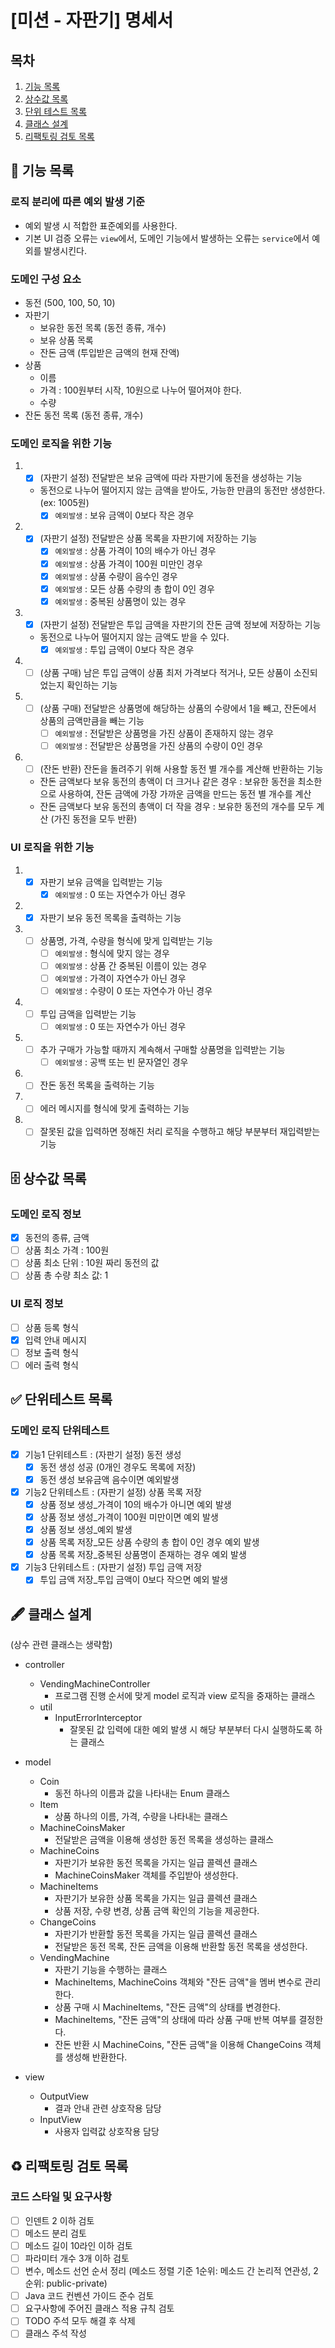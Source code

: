 # [미션 - 자판기] 명세서

## 목차

1. [기능 목록](#-기능-목록)
2. [상수값 목록](#-상수값-목록)
3. [단위 테스트 목록](#-단위테스트-목록)
4. [클래스 설계](#-클래스-설계)
5. [리팩토링 검토 목록](#%EF%B8%8F-리팩토링-검토-목록)

## 🚀 기능 목록

### 로직 분리에 따른 예외 발생 기준

- 예외 발생 시 적합한 표준예외를 사용한다.
- 기본 UI 검증 오류는 `view`에서, 도메인 기능에서 발생하는 오류는 `service`에서 예외를 발생시킨다.

### 도메인 구성 요소

- 동전 (500, 100, 50, 10)
- 자판기
    - 보유한 동전 목록 (동전 종류, 개수)
    - 보유 상품 목록
    - 잔돈 금액 (투입받은 금액의 현재 잔액)
- 상품
    - 이름
    - 가격 : 100원부터 시작, 10원으로 나누어 떨어져야 한다.
    - 수량
- 잔돈 동전 목록 (동전 종류, 개수)

### 도메인 로직을 위한 기능

1.
    - [x] (자판기 설정) 전달받은 보유 금액에 따라 자판기에 동전을 생성하는 기능
    - 동전으로 나누어 떨어지지 않는 금액을 받아도, 가능한 만큼의 동전만 생성한다. (ex: 1005원)
        - [x] `예외발생` : 보유 금액이 0보다 작은 경우
2.
    - [x] (자판기 설정) 전달받은 상품 목록을 자판기에 저장하는 기능
        - [x] `예외발생` : 상품 가격이 10의 배수가 아닌 경우
        - [x] `예외발생` : 상품 가격이 100원 미만인 경우
        - [x] `예외발생` : 상품 수량이 음수인 경우
        - [x] `예외발생` : 모든 상품 수량의 총 합이 0인 경우
        - [x] `예외발생` : 중복된 상품명이 있는 경우
3.
    - [x] (자판기 설정) 전달받은 투입 금액을 자판기의 잔돈 금액 정보에 저장하는 기능
    - 동전으로 나누어 떨어지지 않는 금액도 받을 수 있다.
        - [x] `예외발생` : 투입 금액이 0보다 작은 경우
4.
    - [ ] (상품 구매) 남은 투입 금액이 상품 최저 가격보다 적거나, 모든 상품이 소진되었는지 확인하는 기능
5.
    - [ ] (상품 구매) 전달받은 상품명에 해당하는 상품의 수량에서 1을 빼고, 잔돈에서 상품의 금액만큼을 빼는 기능
        - [ ] `예외발생` : 전달받은 상품명을 가진 상품이 존재하지 않는 경우
        - [ ] `예외발생` : 전달받은 상품명을 가진 상품의 수량이 0인 경우
6.
    - [ ] (잔돈 반환) 잔돈을 돌려주기 위해 사용할 동전 별 개수를 계산해 반환하는 기능
    - 잔돈 금액보다 보유 동전의 총액이 더 크거나 같은 경우 : 보유한 동전을 최소한으로 사용하여, 잔돈 금액에 가장 가까운 금액을 만드는 동전 별 개수를 계산
    - 잔돈 금액보다 보유 동전의 총액이 더 작을 경우 : 보유한 동전의 개수를 모두 계산 (가진 동전을 모두 반환)

### UI 로직을 위한 기능

1.
    - [x] 자판기 보유 금액을 입력받는 기능
        - [x] `예외발생` : 0 또는 자연수가 아닌 경우
2.
    - [x] 자판기 보유 동전 목록을 출력하는 기능
3.
    - [ ] 상품명, 가격, 수량을 형식에 맞게 입력받는 기능
        - [ ] `예외발생` : 형식에 맞지 않는 경우
        - [ ] `예외발생` : 상품 간 중복된 이름이 있는 경우
        - [ ] `예외발생` : 가격이 자연수가 아닌 경우
        - [ ] `예외발생` : 수량이 0 또는 자연수가 아닌 경우
4.
    - [ ] 투입 금액을 입력받는 기능
        - [ ] `예외발생` : 0 또는 자연수가 아닌 경우
5.
    - [ ] 추가 구매가 가능할 때까지 계속해서 구매할 상품명을 입력받는 기능
        - [ ] `예외발생` : 공백 또는 빈 문자열인 경우
6.
    - [ ] 잔돈 동전 목록을 출력하는 기능
7.
    - [ ] 에러 메시지를 형식에 맞게 출력하는 기능
8.
    - [ ] 잘못된 값을 입력하면 정해진 처리 로직을 수행하고 해당 부분부터 재입력받는 기능

## 🗄 상수값 목록

### 도메인 로직 정보

- [x] 동전의 종류, 금액
- [ ] 상품 최소 가격 : 100원
- [ ] 상품 최소 단위 : 10원 짜리 동전의 값
- [ ] 상품 총 수량 최소 값: 1

### UI 로직 정보

- [ ] 상품 등록 형식
- [x] 입력 안내 메시지
- [ ] 정보 출력 형식
- [ ] 에러 출력 형식

## ✅ 단위테스트 목록

### 도메인 로직 단위테스트

- [x] 기능1 단위테스트 : (자판기 설정) 동전 생성
    - [x] 동전 생성 성공 (0개인 경우도 목록에 저장)
    - [x] 동전 생성 보유금액 음수이면 예외발생
- [x] 기능2 단위테스트 : (자판기 설정) 상품 목록 저장
    - [x] 상품 정보 생성_가격이 10의 배수가 아니면 예외 발생
    - [x] 상품 정보 생성_가격이 100원 미만이면 예외 발생
    - [x] 상품 정보 생성_예외 발생
    - [x] 상품 목록 저장_모든 상품 수량의 총 합이 0인 경우 예외 발생
    - [x] 상품 목록 저장_중복된 상품명이 존재하는 경우 예외 발생
- [x] 기능3 단위테스트 : (자판기 설정) 투입 금액 저장
    - [x] 투입 금액 저장_투입 금액이 0보다 작으면 예외 발생

## 🖋 클래스 설계

(상수 관련 클래스는 생략함)

- controller
    - VendingMachineController
        - 프로그램 진행 순서에 맞게 model 로직과 view 로직을 중재하는 클래스
    - util
        - InputErrorInterceptor
            - 잘못된 값 입력에 대한 예외 발생 시 해당 부분부터 다시 실행하도록 하는 클래스

- model
    - Coin
        - 동전 하나의 이름과 값을 나타내는 Enum 클래스
    - Item
        - 상품 하나의 이름, 가격, 수량을 나타내는 클래스
    - MachineCoinsMaker
        - 전달받은 금액을 이용해 생성한 동전 목록을 생성하는 클래스
    - MachineCoins
        - 자판기가 보유한 동전 목록을 가지는 일급 콜렉션 클래스
        - MachineCoinsMaker 객체를 주입받아 생성한다.
    - MachineItems
        - 자판기가 보유한 상품 목록을 가지는 일급 콜렉션 클래스
        - 상품 저장, 수량 변경, 상품 금액 확인의 기능을 제공한다.
    - ChangeCoins
        - 자판기가 반환할 동전 목록을 가지는 일급 콜렉션 클래스
        - 전달받은 동전 목록, 잔돈 금액을 이용해 반환할 동전 목록을 생성한다.
    - VendingMachine
        - 자판기 기능을 수행하는 클래스
        - MachineItems, MachineCoins 객체와 "잔돈 금액"을 멤버 변수로 관리한다.
        - 상품 구매 시 MachineItems, "잔돈 금액"의 상태를 변경한다.
        - MachineItems, "잔돈 금액"의 상태에 따라 상품 구매 반복 여부를 결정한다.
        - 잔돈 반환 시 MachineCoins, "잔돈 금액"을 이용해 ChangeCoins 객체를 생성해 반환한다.

- view
    - OutputView
        - 결과 안내 관련 상호작용 담당
    - InputView
        - 사용자 입력값 상호작용 담당

## ♻️ 리팩토링 검토 목록

### 코드 스타일 및 요구사항

- [ ] 인덴트 2 이하 검토
- [ ] 메소드 분리 검토
- [ ] 메소드 길이 10라인 이하 검토
- [ ] 파라미터 개수 3개 이하 검토
- [ ] 변수, 메소드 선언 순서 정리 (메소드 정렬 기준 1순위: 메소드 간 논리적 연관성, 2순위: public-private)
- [ ] Java 코드 컨벤션 가이드 준수 검토
- [ ] 요구사항에 주어진 클래스 적용 규칙 검토
- [ ] TODO 주석 모두 해결 후 삭제
- [ ] 클래스 주석 작성